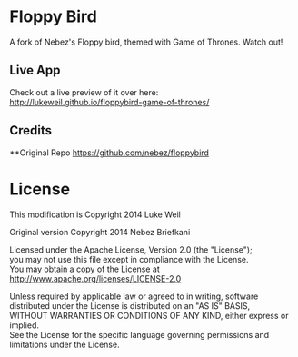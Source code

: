 Floppy Bird
=========
A fork of Nebez's Floppy bird, themed with Game of Thrones. Watch out!

Live App
------------
Check out a live preview of it over here:  
http://lukeweil.github.io/floppybird-game-of-thrones/

Credits
------
**Original Repo https://github.com/nebez/floppybird


License
=====
This modification is Copyright 2014 Luke Weil

Original version Copyright 2014 Nebez Briefkani

Licensed under the Apache License, Version 2.0 (the "License");  
you may not use this file except in compliance with the License.  
You may obtain a copy of the License at  
http://www.apache.org/licenses/LICENSE-2.0

Unless required by applicable law or agreed to in writing, software  
distributed under the License is distributed on an "AS IS" BASIS,  
WITHOUT WARRANTIES OR CONDITIONS OF ANY KIND, either express or implied.  
See the License for the specific language governing permissions and  
limitations under the License.
